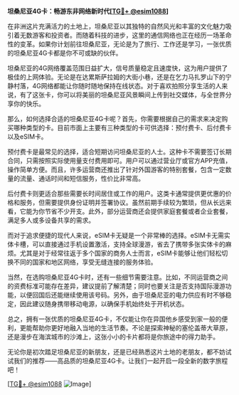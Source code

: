 **坦桑尼亚4G卡：畅游东非网络新时代[[TG💪+ @esim1088](https://t.me/s/esim1088)]**

在非洲这片充满活力的土地上，坦桑尼亚以其独特的自然风光和丰富的文化魅力吸引着无数游客和投资者。而随着科技的进步，这里的通信网络也正在经历一场革命性的变革。如果你计划前往坦桑尼亚，无论是为了旅行、工作还是学习，一张优质的坦桑尼亚4G卡都是你不可或缺的伙伴。

坦桑尼亚的4G网络覆盖范围日益扩大，信号质量稳定且速度快，这为用户提供了极佳的上网体验。无论是在达累斯萨拉姆的大街小巷，还是在乞力马扎罗山下的宁静村落，4G网络都能让你随时随地保持在线状态。对于喜欢拍照分享生活的人来说，有了这张卡，你可以将美丽的坦桑尼亚风景瞬间上传到社交媒体，与全世界分享你的快乐。

那么，如何选择合适的坦桑尼亚4G卡呢？首先，你需要根据自己的需求来决定购买哪种类型的卡。目前市面上主要有三种类型的卡可供选择：预付费卡、后付费卡以及eSIM卡。

预付费卡是最常见的选择，适合短期访问坦桑尼亚的人士。这种卡不需要签订长期合同，只需按照实际使用量支付费用即可。用户可以通过营业厅或官方APP充值，操作简单方便。而且，许多运营商还推出了针对外国游客的特别套餐，包含一定数量的流量、通话时间和短信服务，性价比非常高。

后付费卡则更适合那些需要长时间居住或工作的用户。这类卡通常提供更优惠的价格和服务，但需要提供身份证明并签署协议。虽然前期手续较为繁琐，但从长远来看，它能为你节省不少开支。此外，部分运营商还会提供家庭套餐或者企业套餐，满足多人或多设备共享的需求。

而对于追求便捷的现代人来说，eSIM卡无疑是一个非常棒的选择。eSIM卡无需实体卡槽，可以直接通过手机设置激活，支持全球漫游，省去了携带多张实体卡的麻烦。尤其是对于经常往返于多个国家的商务人士而言，eSIM卡能够让他们轻松切换不同的国家和地区网络，享受无缝连接的服务体验。

当然，在选购坦桑尼亚4G卡时，还有一些细节需要注意。比如，不同运营商之间的资费标准可能存在差异，建议提前了解清楚；同时也要关注是否支持国际漫游功能，以便回国后还能继续使用该号码。另外，由于坦桑尼亚的电力供应有时不够稳定，因此建议随身携带移动电源，以确保手机始终处于开机状态。

总之，拥有一张优质的坦桑尼亚4G卡，不仅能让你在异国他乡感受到家一般的便利，更能帮助你更好地融入当地的生活节奏。不论是探索神秘的塞伦盖蒂大草原，还是漫步在海滨城市的沙滩上，这张小小的卡片都将是你旅途中的得力助手。

无论你是初次踏足坦桑尼亚的新朋友，还是已经熟悉这片土地的老朋友，都不妨试试我们的推荐——高品质的坦桑尼亚4G卡。让我们一起开启一段全新的数字旅程吧！

[[TG💪+ @esim1088](https://t.me/s/esim1088) ![Image](https://i.postimg.cc/4NQfJmqS/Snipaste-2025-05-13-00-14-12.png)]
